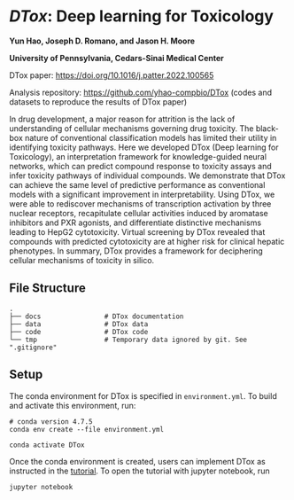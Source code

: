 # *DTox*: Deep learning for Toxicology

**Yun Hao, Joseph D. Romano, and Jason H. Moore**

**University of Pennsylvania, Cedars-Sinai Medical Center**

DTox paper: https://doi.org/10.1016/j.patter.2022.100565

Analysis repository: https://github.com/yhao-compbio/DTox (codes and datasets to reproduce the results of DTox paper)

In drug development, a major reason for attrition is the lack of understanding of cellular mechanisms governing drug toxicity. The black-box nature of conventional classification models has limited their utility in identifying toxicity pathways. Here we developed DTox (Deep learning for Toxicology), an interpretation framework for knowledge-guided neural networks, which can predict compound response to toxicity assays and infer toxicity pathways of individual compounds. We demonstrate that DTox can achieve the same level of predictive performance as conventional models with a significant improvement in interpretability. Using DTox, we were able to rediscover mechanisms of transcription activation by three nuclear receptors, recapitulate cellular activities induced by aromatase inhibitors and PXR agonists, and differentiate distinctive mechanisms leading to HepG2 cytotoxicity. Virtual screening by DTox revealed that compounds with predicted cytotoxicity are at higher risk for clinical hepatic phenotypes. In summary, DTox provides a framework for deciphering cellular mechanisms of toxicity in silico. 

## File Structure
```
.
├── docs               	# DTox documentation
├── data                # DTox data  
├── code                # DTox code 
└── tmp                 # Temporary data ignored by git. See ".gitignore" 
```

## Setup

The conda environment for DTox is specified in `environment.yml`. To build and activate this environment, run:

```shell
# conda version 4.7.5
conda env create --file environment.yml

conda activate DTox
```

Once the conda environment is created, users can implement DTox as instructed in the [tutorial](DTox-implementation.ipynb). To open the tutorial with jupyter notebook, run 

```shell
jupyter notebook
```


